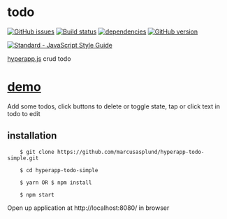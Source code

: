 # todo

[![GitHub issues](https://img.shields.io/github/issues/marcusasplund/hyperapp-todo-simple.svg)](https://github.com/marcusasplund/hyperapp-todo-simple/issues)
[![Build status](https://travis-ci.org/marcusasplund/hyperapp-todo-simple.svg?branch=master)](https://travis-ci.org/marcusasplund/hyperapp-todo-simple)
[![dependencies](https://david-dm.org/marcusasplund/hyperapp-todo-simple.svg)](https://david-dm.org/marcusasplund/hyperapp-todo-simple)
[![GitHub version](https://badge.fury.io/gh/marcusasplund%2Fhyperapp-todo-simple.svg)](https://badge.fury.io/gh/marcusasplund%2Fhyperapp-todo-simple)

[![Standard - JavaScript Style Guide](https://cdn.rawgit.com/feross/standard/master/badge.svg)](https://github.com/feross/standard)

[hyperapp.js](https://github.com/hyperapp/hyperapp) crud todo

# [demo](https://pap.as/hyperapp/todo/)

Add some todos, click buttons to delete or toggle state, tap or click text in todo to edit

## installation

````
    $ git clone https://github.com/marcusasplund/hyperapp-todo-simple.git
 
    $ cd hyperapp-todo-simple
 
    $ yarn OR $ npm install

    $ npm start
````

Open up application at http://localhost:8080/ in browser
